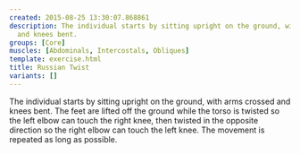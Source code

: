 ```yaml
---
created: 2015-08-25 13:30:07.868861
description: The individual starts by sitting upright on the ground, with arms crossed
  and knees bent.
groups: [Core]
muscles: [Abdominals, Intercostals, Obliques]
template: exercise.html
title: Russian Twist
variants: []
---
```

The individual starts by sitting upright on the ground, with arms crossed and knees bent. The feet are lifted off the ground while the torso is twisted so the left elbow can touch the right knee, then twisted in the opposite direction so the right elbow can touch the left knee. The movement is repeated as long as possible.